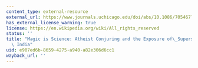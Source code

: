 ```yaml
---
content_type: external-resource
external_url: https://www.journals.uchicago.edu/doi/abs/10.1086/705467?cookieSet=1
has_external_license_warning: true
license: https://en.wikipedia.org/wiki/All_rights_reserved
status: ''
title: "Magic is Science: Atheist Conjuring and the Exposure of\_Superstition in South\
  \ India"
uid: e907ed6b-8659-4275-a940-a82e306d6cc1
wayback_url: ''
---
```

